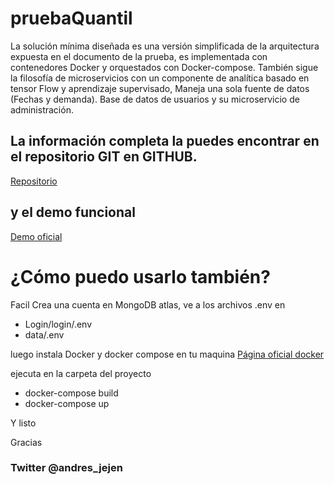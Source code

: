 # pruebaQuantil
La solución mínima diseñada es una versión simplificada de la arquitectura expuesta en el documento de la prueba, es implementada con contenedores Docker y orquestados con Docker-compose.
También sigue la filosofía de microservicios con un componente de analítica basado en tensor Flow y aprendizaje supervisado, Maneja una sola fuente de datos (Fechas y demanda).
Base de datos de usuarios y su microservicio de administración.

## La información completa la puedes encontrar en el repositorio GIT en GITHUB.
[Repositorio](https://github.com/AndresJejen/pruebaQuantil)

## y el demo funcional
[Demo oficial](http://quantil.000webhostapp.com/login)

# ¿Cómo puedo usarlo también?
Facil Crea una cuenta en MongoDB atlas, ve a los archivos .env en

- Login/login/.env
- data/.env

luego instala Docker y docker compose en tu maquina
[Página oficial docker](https://www.docker.com)

ejecuta en la carpeta del proyecto

- docker-compose build
- docker-compose up

Y listo

Gracias
### Twitter  @andres_jejen
